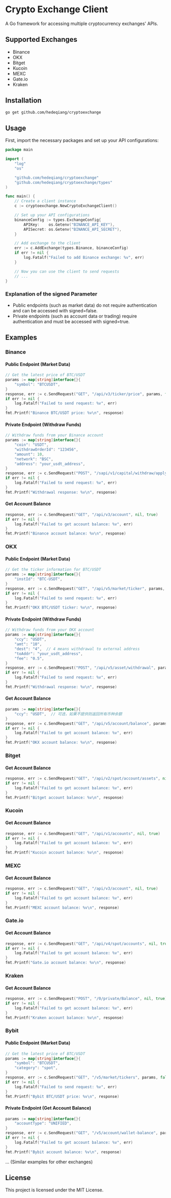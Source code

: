 # Crypto Exchange Client

A Go framework for accessing multiple cryptocurrency exchanges' APIs.

## Supported Exchanges
- Binance
- OKX
- Bitget
- Kucoin
- MEXC
- Gate.io
- Kraken

## Installation

```bash
go get github.com/hedeqiang/cryptoexchange
```

## Usage
First, import the necessary packages and set up your API configurations:
```go
package main

import (
	"log"
	"os"

	"github.com/hedeqiang/cryptoexchange"
	"github.com/hedeqiang/cryptoexchange/types"
)

func main() {
	// Create a client instance
	c := cryptoexchange.NewCryptoExchangeClient()

	// Set up your API configurations
	binanceConfig := types.ExchangeConfig{
		APIKey:    os.Getenv("BINANCE_API_KEY"),
		APISecret: os.Getenv("BINANCE_API_SECRET"),
	}

	// Add exchange to the client
	err := c.AddExchange(types.Binance, binanceConfig)
	if err != nil {
		log.Fatalf("Failed to add Binance exchange: %v", err)
	}

	// Now you can use the client to send requests
	// ...
}
```
### Explanation of the signed Parameter
- Public endpoints (such as market data) do not require authentication and can be accessed with signed=false.
- Private endpoints (such as account data or trading) require authentication and must be accessed with signed=true.

## Examples
### Binance
#### Public Endpoint (Market Data)

```go
// Get the latest price of BTC/USDT
params := map[string]interface{}{
    "symbol": "BTCUSDT",
}
response, err := c.SendRequest("GET", "/api/v3/ticker/price", params, false)
if err != nil {
    log.Fatalf("Failed to send request: %v", err)
}
fmt.Printf("Binance BTC/USDT price: %v\n", response)
```

#### Private Endpoint (Withdraw Funds)
```go
// Withdraw funds from your Binance account
params := map[string]interface{}{
    "coin": "USDT",
    "withdrawOrderId": "123456",
    "amount": 10,
    "network": "BSC",
    "address": "your_usdt_address",
}
response, err := c.SendRequest("POST", "/sapi/v1/capital/withdraw/apply", params, true)
if err != nil {
    log.Fatalf("Failed to send request: %v", err)
}
fmt.Printf("Withdrawal response: %v\n", response)
```

#### Get Account Balance
```go
response, err := c.SendRequest("GET", "/api/v3/account", nil, true)
if err != nil {
    log.Fatalf("Failed to get account balance: %v", err)
}
fmt.Printf("Binance account balance: %v\n", response)
````

### OKX
#### Public Endpoint (Market Data)
```go
// Get the ticker information for BTC/USDT
params := map[string]interface{}{
    "instId": "BTC-USDT",
}
response, err := c.SendRequest("GET", "/api/v5/market/ticker", params, false)
if err != nil {
    log.Fatalf("Failed to send request: %v", err)
}
fmt.Printf("OKX BTC/USDT ticker: %v\n", response)
```
#### Private Endpoint (Withdraw Funds)
```go
// Withdraw funds from your OKX account
params := map[string]interface{}{
    "ccy": "USDT",
    "amt": "10",
    "dest": "4",  // 4 means withdrawal to external address
    "toAddr": "your_usdt_address",
    "fee": "0.5",
}
response, err := c.SendRequest("POST", "/api/v5/asset/withdrawal", params, true)
if err != nil {
    log.Fatalf("Failed to send request: %v", err)
}
fmt.Printf("Withdrawal response: %v\n", response)
```

#### Get Account Balance
```go
params := map[string]interface{}{
    "ccy": "USDT",  // 可选，如果不提供则返回所有币种余额
}
response, err := c.SendRequest("GET", "/api/v5/account/balance", params, true)
if err != nil {
    log.Fatalf("Failed to get account balance: %v", err)
}
fmt.Printf("OKX account balance: %v\n", response)
```

### Bitget
#### Get Account Balance
```go
response, err := c.SendRequest("GET", "/api/v2/spot/account/assets", nil, true)
if err != nil {
    log.Fatalf("Failed to get account balance: %v", err)
}
fmt.Printf("Bitget account balance: %v\n", response)
```

### Kucoin
#### Get Account Balance
```go
response, err := c.SendRequest("GET", "/api/v1/accounts", nil, true)
if err != nil {
    log.Fatalf("Failed to get account balance: %v", err)
}
fmt.Printf("Kucoin account balance: %v\n", response)
```

### MEXC
#### Get Account Balance
```go
response, err := c.SendRequest("GET", "/api/v3/account", nil, true)
if err != nil {
    log.Fatalf("Failed to get account balance: %v", err)
}
fmt.Printf("MEXC account balance: %v\n", response)
```

### Gate.io
#### Get Account Balance
```go
response, err := c.SendRequest("GET", "/api/v4/spot/accounts", nil, true)
if err != nil {
    log.Fatalf("Failed to get account balance: %v", err)
}
fmt.Printf("Gate.io account balance: %v\n", response)
```

### Kraken
#### Get Account Balance
```go
response, err := c.SendRequest("POST", "/0/private/Balance", nil, true)
if err != nil {
    log.Fatalf("Failed to get account balance: %v", err)
}
fmt.Printf("Kraken account balance: %v\n", response)
```

### Bybit

#### Public Endpoint (Market Data)
```go
// Get the latest price of BTC/USDT
params := map[string]interface{}{
    "symbol": "BTCUSDT",
    "category": "spot",
}
response, err := c.SendRequest("GET", "/v5/market/tickers", params, false)
if err != nil {
    log.Fatalf("Failed to send request: %v", err)
}
fmt.Printf("Bybit BTC/USDT price: %v\n", response)
```

#### Private Endpoint (Get Account Balance)
```go
params := map[string]interface{}{
    "accountType": "UNIFIED",
}
response, err := c.SendRequest("GET", "/v5/account/wallet-balance", params, true)
if err != nil {
    log.Fatalf("Failed to get account balance: %v", err)
}
fmt.Printf("Bybit account balance: %v\n", response)
```
... (Similar examples for other exchanges)


## License
This project is licensed under the MIT License.
